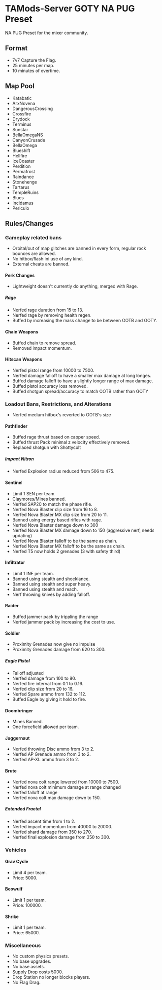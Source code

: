 # TAMods-Server GOTY NA PUG Preset

NA PUG Preset for the mixer community.

## Format
- 7v7 Capture the Flag.
- 25 minutes per map.
- 10 minutes of overtime.

## Map Pool
- Katabatic
- ArxNovena
- DangerousCrossing
- Crossfire
- Drydock
- Terminus
- Sunstar
- BellaOmegaNS
- CanyonCrusade
- BellaOmega
- Blueshift
- Hellfire
- IceCoaster
- Perdition
- Permafrost
- Raindance
- Stonehenge
- Tartarus
- TempleRuins
- Blues
- Incidamus
- Periculo

## Rules/Changes

### Gameplay related bans
- Orbital/out of map glitches are banned in every form, regular rock bounces are allowed.
- No hitbox/flash ini use of any kind. 
- External cheats are banned.

#### Perk Changes
- Lightweight doesn't currently do anything, merged with Rage.

##### Rage
- Nerfed rage duration from 15 to 13.
- Nerfed rage by removing health regen.
- Buffed by increasing the mass change to be between OOTB and GOTY.

#### Chain Weapons
- Buffed chain to remove spread.
- Removed impact momentum.

#### Hitscan Weapons
- Nerfed pistol range from 10000 to 7500.
- Nerfed damage falloff to have a smaller max damage at long longes.
- Buffed damage falloff to have a slightly longer range of max damage.
- Buffed pistol accuracy loss removed.
- Buffed shotgun spread/accuracy to match OOTB rather than GOTY

### Loadout Bans, Restrictions, and Alterations
- Nerfed medium hitbox's reverted to OOTB's size

#### Pathfinder
- Buffed rage thrust based on capper speed.
- Buffed thrust Pack minimal z velocity effectively removed.
- Replaced shotgun with Shottycolt

##### Impact Nitron
- Nerfed Explosion radius reduced from 506 to 475.

#### Sentinel
- Limit 1 SEN per team.
- Claymores/Mines banned.
- Nerfed SAP20 to match the phase rifle.
- Nerfed Nova Blaster clip size from 16 to 8.
- Nerfed Nova Blaster MX clip size from 20 to 11.
- Banned using energy based rifles with rage.
- Nerfed Nova Blaster damage down to 300
- Nerfed Nova Blaster MX damage down to 150 (aggressive nerf, needs updating)
- Nerfed Nova Blaster falloff to be the same as chain.
- Nerfed Nova Blaster MX falloff to be the same as chain.
- Nerfed T5 now holds 2 grenades (3 with safety third)

#### Infiltrator
- Limit 1 INF per team.
- Banned using stealth and shocklance.
- Banned using stealth and super heavy.
- Banned using stealth and reach.
- Nerf throwing knives by adding falloff.

#### Raider
- Buffed jammer pack by trippling the range
- Nerfed jammer pack by increasing the cost to use.

#### Soldier
- Proximity Grenades now give no impulse
- Proximity Grenades damage from 620 to 300.

##### Eagle Pistol
- Falloff adjusted
- Nerfed damage from 100 to 80.
- Nerfed fire interval from 0.1 to 0.16.
- Nerfed clip size from 20 to 16.
- Nerfed Spare ammo from 132 to 112.
- Buffed Eagle by giving it hold to fire.

#### Doombringer
- Mines Banned.
- One forcefield allowed per team.

#### Juggernaut
- Nerfed throwing Disc ammo from 3 to 2.
- Nerfed AP Grenade ammo from 3 to 2.
- Nerfed AP-XL ammo from 3 to 2.

#### Brute
- Nerfed nova colt range lowered from 10000 to 7500.
- Nerfed nova colt minimum damage at range changed
- Nerfed falloff at range
- Nerfed nova colt max damage down to 150.

##### Extended Fractal
- Nerfed ascent time from 1 to 2.
- Nerfed impact momentum from 40000 to 20000.
- Nerfed shard damage from 350 to 270.
- Nerfed final explosion damage from 350 to 300.

### Vehicles
#### Grav Cycle
- Limit 4 per team.
- Price: 5000.

#### Beowulf
- Limit 1 per team.
- Price: 100000.

#### Shrike
- Limit 1 per team.
- Price: 65000.

### Miscellaneous
- No custom physics presets.
- No base upgrades.
- No base assets.
- Supply Drop costs 5000.
- Drop Station no longer blocks players.
- No Flag Drag.
